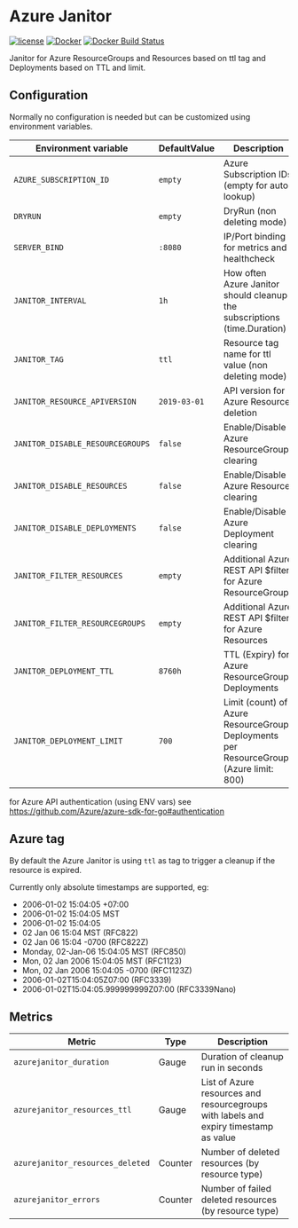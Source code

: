 Azure Janitor
==============================

[![license](https://img.shields.io/github/license/webdevops/azure-janitor.svg)](https://github.com/webdevops/azure-janitor/blob/master/LICENSE)
[![Docker](https://img.shields.io/badge/docker-webdevops%2Fazure--janitor-blue.svg?longCache=true&style=flat&logo=docker)](https://hub.docker.com/r/webdevops/azure-janitor/)
[![Docker Build Status](https://img.shields.io/docker/build/webdevops/azure-janitor.svg)](https://hub.docker.com/r/webdevops/azure-janitor/)

Janitor for Azure ResourceGroups and Resources based on ttl tag and Deployments based on TTL and limit.

Configuration
-------------

Normally no configuration is needed but can be customized using environment variables.

| Environment variable              | DefaultValue                | Description                                                       |
|-----------------------------------|-----------------------------|-------------------------------------------------------------------|
| `AZURE_SUBSCRIPTION_ID`           | `empty`                     | Azure Subscription IDs (empty for auto lookup)                    |
| `DRYRUN`                          | `empty`                     | DryRun (non deleting mode)                                        |
| `SERVER_BIND`                     | `:8080`                     | IP/Port binding for metrics and healthcheck                       |
| `JANITOR_INTERVAL`                | `1h`                        | How often Azure Janitor should cleanup the subscriptions (time.Duration) |
| `JANITOR_TAG`                     | `ttl`                       | Resource tag name for ttl value (non deleting mode)               |
| `JANITOR_RESOURCE_APIVERSION`     | `2019-03-01`                | API version for Azure Resource deletion                           |
| `JANITOR_DISABLE_RESOURCEGROUPS`  | `false`                     | Enable/Disable Azure ResourceGroup clearing                       |
| `JANITOR_DISABLE_RESOURCES`       | `false`                     | Enable/Disable Azure Resource clearing                            |
| `JANITOR_DISABLE_DEPLOYMENTS`     | `false`                     | Enable/Disable Azure Deployment clearing                          |
| `JANITOR_FILTER_RESOURCES`        | `empty`                     | Additional Azure REST API $filter for Azure ResourceGroups        |
| `JANITOR_FILTER_RESOURCEGROUPS`   | `empty`                     | Additional Azure REST API $filter for Azure Resources             |
| `JANITOR_DEPLOYMENT_TTL`          | `8760h`                     | TTL (Expiry) for Azure ResourceGroup Deployments                  |
| `JANITOR_DEPLOYMENT_LIMIT`        | `700`                       | Limit (count) of Azure ResourceGroup Deployments per ResourceGroup (Azure limit: 800) |

for Azure API authentication (using ENV vars) see https://github.com/Azure/azure-sdk-for-go#authentication

Azure tag
-------------

By default the Azure Janitor is using `ttl` as tag to trigger a cleanup if the resource is expired.

Currently only absolute timestamps are supported, eg:

- 2006-01-02 15:04:05 +07:00
- 2006-01-02 15:04:05 MST
- 2006-01-02 15:04:05
- 02 Jan 06 15:04 MST (RFC822)
- 02 Jan 06 15:04 -0700 (RFC822Z)
- Monday, 02-Jan-06 15:04:05 MST (RFC850)
- Mon, 02 Jan 2006 15:04:05 MST (RFC1123)
- Mon, 02 Jan 2006 15:04:05 -0700 (RFC1123Z)
- 2006-01-02T15:04:05Z07:00 (RFC3339)
- 2006-01-02T15:04:05.999999999Z07:00 (RFC3339Nano)

Metrics
-------

| Metric                                         | Type         | Description                                                                           |
|------------------------------------------------|--------------|---------------------------------------------------------------------------------------|
| `azurejanitor_duration`                        | Gauge        | Duration of cleanup run in seconds                                                    |
| `azurejanitor_resources_ttl`                   | Gauge        | List of Azure resources and resourcegroups with labels and expiry timestamp as value  |
| `azurejanitor_resources_deleted`               | Counter      | Number of deleted resources (by resource type)                                        |
| `azurejanitor_errors`                          | Counter      | Number of failed deleted resources (by resource type)                                 |
